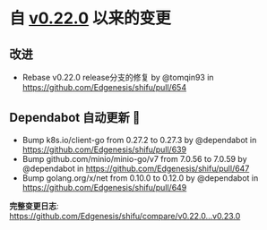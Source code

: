 # 自 [v0.22.0](https://github.com/Edgenesis/shifu/releases/tag/v0.22.0) 以来的变更

## 改进

* Rebase v0.22.0 release分支的修复 by @tomqin93 in https://github.com/Edgenesis/shifu/pull/654

## Dependabot 自动更新 🤖

* Bump k8s.io/client-go from 0.27.2 to 0.27.3 by @dependabot in https://github.com/Edgenesis/shifu/pull/639
* Bump github.com/minio/minio-go/v7 from 7.0.56 to 7.0.59 by @dependabot in https://github.com/Edgenesis/shifu/pull/647
* Bump golang.org/x/net from 0.10.0 to 0.12.0 by @dependabot in https://github.com/Edgenesis/shifu/pull/649

**完整变更日志**: https://github.com/Edgenesis/shifu/compare/v0.22.0...v0.23.0
